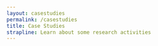 ```yaml
---
layout: casestudies
permalink: /casestudies
title: Case Studies
strapline: Learn about some research activities
---
```

